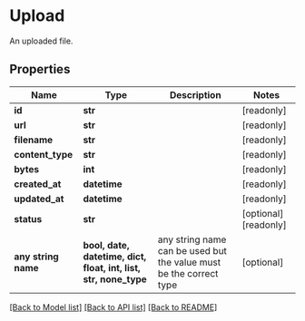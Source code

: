 # Upload

An uploaded file.

## Properties
Name | Type | Description | Notes
------------ | ------------- | ------------- | -------------
**id** | **str** |  | [readonly] 
**url** | **str** |  | [readonly] 
**filename** | **str** |  | [readonly] 
**content_type** | **str** |  | [readonly] 
**bytes** | **int** |  | [readonly] 
**created_at** | **datetime** |  | [readonly] 
**updated_at** | **datetime** |  | [readonly] 
**status** | **str** |  | [optional] [readonly] 
**any string name** | **bool, date, datetime, dict, float, int, list, str, none_type** | any string name can be used but the value must be the correct type | [optional]

[[Back to Model list]](../README.md#documentation-for-models) [[Back to API list]](../README.md#documentation-for-api-endpoints) [[Back to README]](../README.md)


